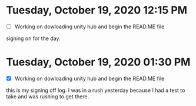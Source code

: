 # Tuesday, October 19, 2020 12:15 PM
- [ ] Working on dowloading unity hub and begin the READ.ME file

signing on for the day.

# Tuesday, October 19, 2020 01:30 PM

- [x] Working on dowloading unity hub and begin the READ.ME file

this is my signing off log. I was in a rush yesterday because I had a test to take and was rushing to get there.